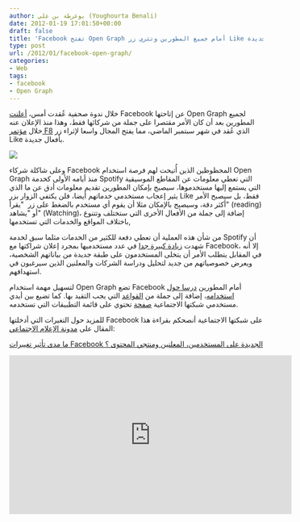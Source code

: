 ```yaml
---
author: يوغرطة بن علي (Youghourta Benali)
date: 2012-01-19 17:01:50+00:00
draft: false
title: 'Facebook تفتح Open Graph أمام جميع المطورين وتثري زر Like بأفعال جديدة  '
type: post
url: /2012/01/facebook-open-graph/
categories:
- Web
tags:
- facebook
- Open Graph
---
```


خلال ندوة صحفية عُقدت أمس، [أعلنت](http://thenextweb.com/facebook/2012/01/19/facebook-announces-60-new-partners-for-open-graph-will-start-accepting-applications/) Facebook عن إتاحتها Open Graph لجميع المطورين بعد أن كان الأمر مقتصرا على جملة من شركائها فقط، وهذا منذ الإعلان عنه خلال [مؤتمر F8](http://www.it-scoop.com/2011/09/facebook-f8/) الذي عُقد في شهر سبتمبر الماضي، مما يفتح المجال واسعا لإثراء زر Like بأفعال جديدة.




[![](http://www.it-scoop.com/wp-content/uploads/2012/01/Facebook-Open-Graph.png)
](http://www.it-scoop.com/wp-content/uploads/2012/01/Facebook-Open-Graph.png)




وعلى شاكلة شركاء Facebook المحظوظين الذين أُتيحت لهم فرصة استخدام Open Graph منذ أيامه الأولى كخدمة Spotify التي تعطي معلومات عن المقاطع الموسيقية التي يستمع إليها مستخدموها، سيصبح بإمكان المطورين تقديم معلومات أدق عن ما الذي يثير إعجاب مستخدمي خدماتهم أيضا، فلن يكتفي الزوار بزر Like فقط، بل سيصبح الأمر أكثر دقة، وسيصبح بالإمكان مثلا أن يقوم أي مستخدم بالضغط على زر  "يقرأ" (reading) أو "يشاهد" (Watching)، إضافة إلى جملة من الأفعال الأخرى التي ستختلف وتتنوع باختلاف المواقع والخدمات التي تستخدمها,




من شأن هذه العملية أن تعطي دفعة للكثير من الخدمات مثلما سبق لخدمة Spotify أن شهدت [زيادة كبيرة جدا](http://www.it-scoop.com/2011/09/spotify-facebook/) في عدد مستخدميها بمجرد إعلان شراكتها مع Facebook، إلا أنه في المقابل يتطلب الأمر أن يتخلى المستخدمون على طبقة جديدة من بياناتهم الشخصية، ويعرض خصوصياتهم من جديد لتحليل ودراسة الشركات والمعلنين الذين سيرغبون في استهدافهم.




لتسهيل مهمة استخدام Open Graph تضع Facebook أمام المطورين [درسا حول استخدامه](https://developers.facebook.com/docs/beta/opengraph/tutorial/)، إضافة إلى جملة من [القواعد](https://developers.facebook.com/docs/opengraph/checklist/) التي يجب التقيد بها. كما تضيع بين أيدي مستخدمي شبكتها الاجتماعية [صفحة](https://www.facebook.com/about/timeline/apps) تحتوي على قائمة التطبيقات التي تستخدمه.




للمزيد حول التغيرات التي أدخلتها Facebook على شبكتها الاجتماعية أنصحكم بقراءة هذا المقال على [مدونة الإعلام الاجتماعي](http://socialmedia4arab.com/):




[ما مدى تأثير تغييرات Facebook الجديدة على المستخدمين، المعلنين ومنتجي المحتوى ؟](http://socialmedia4arab.com/2011/09/facebook-f8/)




<!-- more -->




<iframe src="http://www.youtube.com/embed/q3b94kFBah8" height="315" frameborder="0" width="560"></iframe>
